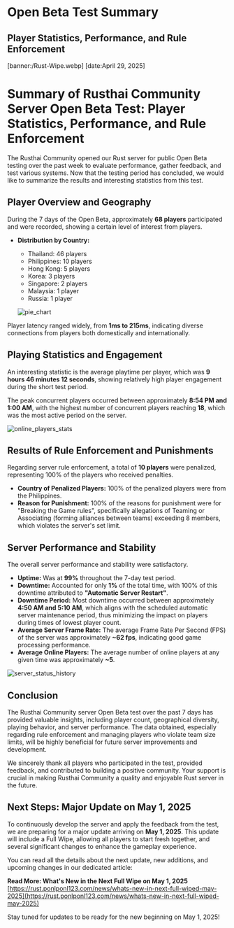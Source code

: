 # Open Beta Test Summary
## Player Statistics, Performance, and Rule Enforcement
[banner:/Rust-Wipe.webp]
[date:April 29, 2025]

# **Summary of Rusthai Community Server Open Beta Test: Player Statistics, Performance, and Rule Enforcement**

The Rusthai Community opened our Rust server for public Open Beta testing over the past week to evaluate performance, gather feedback, and test various systems. Now that the testing period has concluded, we would like to summarize the results and interesting statistics from this test.

## **Player Overview and Geography**

During the 7 days of the Open Beta, approximately **68 players** participated and were recorded, showing a certain level of interest from players.

* **Distribution by Country:**
    * Thailand: 46 players
    * Philippines: 10 players
    * Hong Kong: 5 players
    * Korea: 3 players
    * Singapore: 2 players
    * Malaysia: 1 player
    * Russia: 1 player

    ![pie_chart](/Screenshot%202025-04-29%20163102.png)

Player latency ranged widely, from **1ms to 215ms**, indicating diverse connections from players both domestically and internationally.

## **Playing Statistics and Engagement**

An interesting statistic is the average playtime per player, which was **9 hours 46 minutes 12 seconds**, showing relatively high player engagement during the short test period.

The peak concurrent players occurred between approximately **8:54 PM and 1:00 AM**, with the highest number of concurrent players reaching **18**, which was the most active period on the server.

![online_players_stats](/Screenshot%202025-04-29%20163419.png)

## **Results of Rule Enforcement and Punishments**

Regarding server rule enforcement, a total of **10 players** were penalized, representing 100% of the players who received penalties.

* **Country of Penalized Players:** 100% of the penalized players were from the Philippines.
* **Reason for Punishment:** 100% of the reasons for punishment were for "Breaking the Game rules", specifically allegations of Teaming or Associating (forming alliances between teams) exceeding 8 members, which violates the server's set limit.

## **Server Performance and Stability**

The overall server performance and stability were satisfactory.

* **Uptime:** Was at **99%** throughout the 7-day test period.
* **Downtime:** Accounted for only **1%** of the total time, with 100% of this downtime attributed to **"Automatic Server Restart"**.
* **Downtime Period:** Most downtime occurred between approximately **4:50 AM and 5:10 AM**, which aligns with the scheduled automatic server maintenance period, thus minimizing the impact on players during times of lowest player count.
* **Average Server Frame Rate:** The average Frame Rate Per Second (FPS) of the server was approximately **~62 fps**, indicating good game processing performance.
* **Average Online Players:** The average number of online players at any given time was approximately **~5**.

![server_status_history](/Screenshot%202025-04-29%20163745.png)

## **Conclusion**

The Rusthai Community server Open Beta test over the past 7 days has provided valuable insights, including player count, geographical diversity, playing behavior, and server performance. The data obtained, especially regarding rule enforcement and managing players who violate team size limits, will be highly beneficial for future server improvements and development.

We sincerely thank all players who participated in the test, provided feedback, and contributed to building a positive community. Your support is crucial in making Rusthai Community a quality and enjoyable Rust server in the future.

## **Next Steps: Major Update on May 1, 2025**

To continuously develop the server and apply the feedback from the test, we are preparing for a major update arriving on **May 1, 2025**. This update will include a Full Wipe, allowing all players to start fresh together, and several significant changes to enhance the gameplay experience.

You can read all the details about the next update, new additions, and upcoming changes in our dedicated article:

**Read More: What's New in the Next Full Wipe on May 1, 2025**
[https://rust.ponlponl123.com/news/whats-new-in-next-full-wiped-may-2025](https://rust.ponlponl123.com/news/whats-new-in-next-full-wiped-may-2025)

Stay tuned for updates to be ready for the new beginning on May 1, 2025!